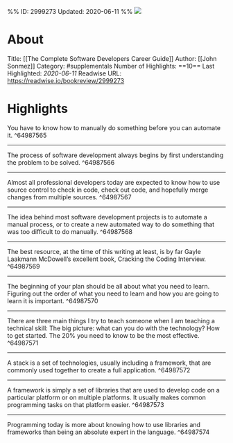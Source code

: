 %%
ID: 2999273
Updated: 2020-06-11
%%
![](https://images-na.ssl-images-amazon.com/images/I/51yr12gkjRL._SL500_.jpg)

# About
Title: [[The Complete Software Developers Career Guide]]
Author: [[John Sonmez]]
Category: #supplementals
Number of Highlights: ==10==
Last Highlighted: *2020-06-11*
Readwise URL: https://readwise.io/bookreview/2999273

# Highlights 
You have to know how to manually do something before you can automate it.  ^64987565

---

The process of software development always begins by first understanding the problem to be solved.  ^64987566

---

Almost all professional developers today are expected to know how to use source control to check in code, check out code, and hopefully merge changes from multiple sources.  ^64987567

---

The idea behind most software development projects is to automate a manual process, or to create a new automated way to do something that was too difficult to do manually.  ^64987568

---

The best resource, at the time of this writing at least, is by far Gayle Laakmann McDowell’s excellent book, Cracking the Coding Interview.  ^64987569

---

The beginning of your plan should be all about what you need to learn. Figuring out the order of what you need to learn and how you are going to learn it is important.  ^64987570

---

There are three main things I try to teach someone when I am teaching a technical skill: The big picture: what can you do with the technology? How to get started. The 20% you need to know to be the most effective.  ^64987571

---

A stack is a set of technologies, usually including a framework, that are commonly used together to create a full application.  ^64987572

---

A framework is simply a set of libraries that are used to develop code on a particular platform or on multiple platforms. It usually makes common programming tasks on that platform easier.  ^64987573

---

Programming today is more about knowing how to use libraries and frameworks than being an absolute expert in the language.  ^64987574

